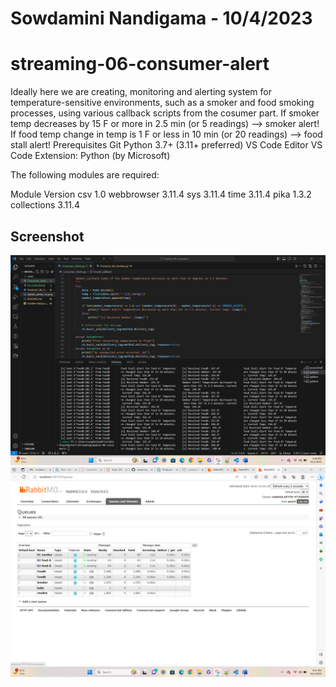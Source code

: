 # Sowdamini Nandigama - 10/4/2023
# streaming-06-consumer-alert
Ideally here we are creating, monitoring and alerting system for temperature-sensitive environments, such as a smoker and food smoking processes, using various callback scripts from the cosumer part.
If smoker temp decreases by 15 F or more in 2.5 min (or 5 readings) --> smoker alert!
If food temp change in temp is 1 F or less in 10 min (or 20 readings) --> food stall alert!
Prerequisites
Git
Python 3.7+ (3.11+ preferred)
VS Code Editor
VS Code Extension: Python (by Microsoft)

The following modules are required:

Module	Version
csv	1.0
webbrowser	3.11.4
sys	3.11.4
time	3.11.4
pika	1.3.2
collections	3.11.4
## Screenshot

![RabbitMQ - Powershell Queues - Producer, Consumer](https://github.com/SowdaminiN/module-06-consumers/blob/main/Powershell.png)
![RabbitMQ - Admin Queues - Producer, Consumer](https://github.com/SowdaminiN/module-06-consumers/blob/main/Rabbit_admin_UI.png)